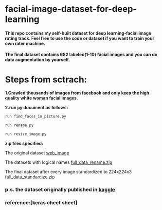 # facial-image-dataset-for-deep-learning
#### This repo contains my self-built dataset for deep learning-facial image rating track. Feel free to use the code or dataset if you want to train your own rater machine. 

#### The final dataset contains 682 labeled(1-10) facial images and you can do data augmentation by yourself.

# Steps from sctrach:
**1.Crawled thousands of images from facebook and only keep the high quality white woman facial images.**

**2.run py document as follows:**

```bash
run find_faces_in_picture.py
```

```bash
run rename.py
```

```bash
run resize_image.py

```
**zip files specified:**

The original dataset [web_image](https://github.com/slayAlphalu/facial-image-dataset-for-deep-learning/blob/master/web_image.zip)

The datasets with logical names [full_data_rename.zip](https://github.com/slayAlphalu/facial-image-dataset-for-deep-learning/blob/master/full_data_rename.zip)

The final dataset after every image standardized to 224x224x3 [full_data_standardize.zip](https://github.com/slayAlphalu/facial-image-dataset-for-deep-learning/blob/master/full_data_standardize.zip)


### p.s. the dataset originally published in [kaggle](https://www.kaggle.com/datasets?sortBy=updated&group=my&page=1&pageSize=20&size=all&filetype=all&license=all&tagids=13300)

### reference:[keras cheet sheet]
